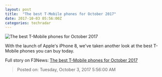 ```yaml
---
layout: post
title:  "The best T-Mobile phones for October 2017"
date: 2017-10-03 05:56:00Z
categories: techradar
---
```


![The best T-Mobile phones for October 2017](http://cdn.mos.cms.futurecdn.net/412a01ce160470f7532019e7872da785-1200-80.jpg)

With the launch of Apple's iPhone 8, we've taken another look at the best T-Mobile phones you can buy today.


Full story on F3News: [The best T-Mobile phones for October 2017](http://www.f3nws.com/n/vHTfUC)

> Posted on: Tuesday, October 3, 2017 5:56:00 AM
